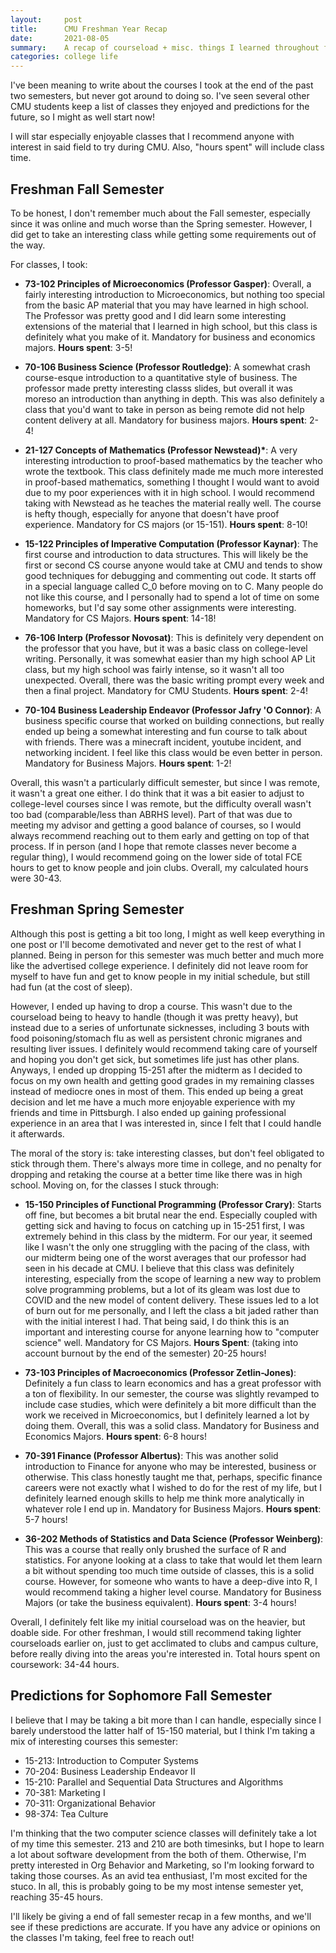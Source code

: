 ```yaml
---
layout:     post
title:      CMU Freshman Year Recap
date:       2021-08-05
summary:    A recap of courseload + misc. things I learned throughout freshman year. 
categories: college life
---
```


I've been meaning to write about the courses I took at the end of the past two semesters, but never got around to doing so. I've seen
several other CMU students keep a list of classes they enjoyed and predictions for the future, so I might as well start now!

I will star especially enjoyable classes that I recommend anyone with interest in said field to try during CMU. Also, "hours spent" will include class time. 

## Freshman Fall Semester

To be honest, I don't remember much about the Fall semester, especially since it was online and much worse than the Spring semester. However, I did
get to take an interesting class while getting some requirements out of the way. 

For classes, I took: 

* **73-102 Principles of Microeconomics (Professor Gasper)**: Overall, a fairly interesting introduction to Microeconomics, but nothing too special from
the basic AP material that you may have learned in high school. The Professor was pretty good and I did learn some interesting extensions of the material that I learned in high school, but this class is definitely what you make of it. Mandatory for business and economics majors. **Hours spent**: 3-5!

* **70-106 Business Science (Professor Routledge)**: A somewhat crash course-esque introduction to a quantitative style of business. The professor made pretty interesting classs slides, but overall it was moreso an introduction than anything in depth. This was also definitely a class that you'd want to take in person as being remote did not help content delivery at all. Mandatory for business majors. **Hours spent**: 2-4!

* **21-127 Concepts of Mathematics (Professor Newstead)\***: A very interesting introduction to proof-based mathematics by the teacher who wrote the textbook. This class definitely made me much more interested in proof-based mathematics, something I thought I would want to avoid due to my poor experiences with it in high school. I would recommend taking with Newstead as he teaches the material really well. The course is hefty though, especially for anyone that doesn't have proof experience. Mandatory for CS majors (or 15-151). **Hours spent**: 8-10!

* **15-122 Principles of Imperative Computation (Professor Kaynar)**: The first course and introduction to data structures. This will likely be the first or second CS course anyone would take at CMU and tends to show good techniques for debugging and commenting out code. It starts off in a special language called C_0 before moving on to C. Many people do not like this course, and I personally had to spend a lot of time on some homeworks, but I'd say some other assignments were interesting. Mandatory for CS Majors. **Hours spent**: 14-18!

*  **76-106 Interp (Professor Novosat)**: This is definitely very dependent on the professor that you have, but it was a basic class on college-level writing. Personally, it was somewhat easier than my high school AP Lit class, but my high school was fairly intense, so it wasn't all too unexpected. Overall, there was the basic writing prompt every week and then a final project. Mandatory for CMU Students. **Hours spent**: 2-4!

* **70-104 Business Leadership Endeavor (Professor Jafry 'O Connor)**: A business specific course that worked on building connections, but really ended up being a somewhat interesting and fun course to talk about with friends. There was a minecraft incident, youtube incident, and networking incident. I feel like this class would be even better in person. Mandatory for Business Majors. **Hours spent**: 1-2!

Overall, this wasn't a particularly difficult semester, but since I was remote, it wasn't a great one either. I do think that it was a bit easier to adjust to college-level courses since I was remote, but the difficulty overall wasn't too bad (comparable/less than ABRHS level). Part of that was due to meeting my advisor and getting a good balance of courses, so I would always recommend reaching out to them early and getting on top of that process. If in person (and I hope that remote classes never become a regular thing), I would recommend going on the lower side of total FCE hours to get to know people and join clubs. Overall, my calculated hours were 30-43. 

## Freshman Spring Semester

Although this post is getting a bit too long, I might as well keep everything in one post or I'll become demotivated and never get to the rest of what I planned. Being in person for this semester was much better and much more like the advertised college experience. I definitely did not leave room for myself to have fun and get to know people in my initial schedule, but still had fun (at the cost of sleep). 

However, I ended up having to drop a course. This wasn't due to the courseload being to heavy to handle (though it was pretty heavy), but instead due to a series of unfortunate sicknesses, including 3 bouts with food poisoning/stomach flu as well as persistent chronic migranes and resulting liver issues. I definitely would recommend taking care of yourself and hoping you don't get sick, but sometimes life just has other plans. Anyways, I ended up dropping 15-251 after the midterm as I decided to focus on my own health and getting good grades in my remaining classes instead of mediocre ones in most of them. This ended up being a great decision and let me have a much more enjoyable experience with my friends and time in Pittsburgh. I also ended up gaining professional experience in an area that I was interested in, since I felt that I could handle it afterwards. 

The moral of the story is: take interesting classes, but don't feel obligated to stick through them. There's always more time in college, and no penalty for dropping and retaking the course at a better time like there was in high school. Moving on, for the classes I stuck through: 

* **15-150 Principles of Functional Programming (Professor Crary)**: Starts off fine, but becomes a bit brutal near the end. Especially coupled with getting sick and having to focus on catching up in 15-251 first, I was extremely behind in this class by the midterm. For our year, it seemed like I wasn't the only one struggling with the pacing of the class, with our midterm being one of the worst averages that our professor had seen in his decade at CMU. I believe that this class was definitely interesting, especially from the scope of learning a new way to problem solve programming problems, but a lot of its gleam was lost due to COVID and the new model of content delivery. These issues led to a lot of burn out for me personally, and I left the class a bit jaded rather than with the initial interest I had. That being said, I do think this is an important and interesting course for anyone learning how to "computer science" well. Mandatory for CS Majors. **Hours Spent**: (taking into account burnout by the end of the semester) 20-25 hours!

* **73-103 Principles of Macroeconomics (Professor Zetlin-Jones)**: Definitely a fun class to learn economics and has a great professor with a ton of flexibility. In our semester, the course was slightly revamped to include case studies, which were definitely a bit more difficult than the work we received in Microeconomics, but I definitely learned a lot by doing them. Overall, this was a  solid class. Mandatory for Business and Economics Majors. **Hours spent**: 6-8 hours!

* **70-391 Finance (Professor Albertus)**: This was another solid introduction to Finance for anyone who may be interested, business or otherwise. This class honestly taught me that, perhaps, specific finance careers were not exactly what I wished to do for the rest of my life, but I definitely learned enough skills to help me think more analytically in whatever role I end up in. Mandatory for Business Majors. **Hours spent**: 5-7 hours!

* **36-202 Methods of Statistics and Data Science (Professor Weinberg)**: This was a course that really only brushed the surface of R and statistics. For anyone looking at a class to take that would let them learn a bit without spending too much time outside of classes, this is a solid course. However, for someone who wants to have a deep-dive into R, I would recommend taking a higher level course. Mandatory for Business Majors (or take the business equivalent). **Hours spent**: 3-4 hours!

Overall, I definitely felt like my initial courseload was on the heavier, but doable side. For other freshman, I would still recommend taking lighter courseloads earlier on, just to get acclimated to clubs and campus culture, before really diving into the areas you're interested in. Total hours spent on coursework: 34-44 hours. 

## Predictions for Sophomore Fall Semester

I believe that I may be taking a bit more than I can handle, especially since I barely understood the latter half of 15-150 material, but I think I'm taking a mix of interesting courses this semester: 

* 15-213: Introduction to Computer Systems
* 70-204: Business Leadership Endeavor II
* 15-210: Parallel and Sequential Data Structures and Algorithms
* 70-381: Marketing I
* 70-311: Organizational Behavior
* 98-374: Tea Culture

I'm thinking that the two computer science classes will definitely take a lot of my time this semester. 213 and 210 are both timesinks, but I hope to learn a lot about software development from the both of them. Otherwise, I'm pretty interested in Org Behavior and Marketing, so I'm looking forward to taking those courses. As an avid tea enthusiast, I'm most excited for the stuco. In all, this is probably going to be my most intense semester yet, reaching 35-45 hours. 

I'll likely be giving a end of fall semester recap in a few months, and we'll see if these predictions are accurate. If you have any advice or opinions on the classes I'm taking, feel free to reach out!